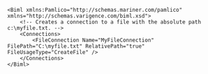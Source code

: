 	<Biml xmlns:Pamlico="http://schemas.mariner.com/pamlico" xmlns="http://schemas.varigence.com/biml.xsd">		<!-- Creates a connection to a file with the absolute path c:\myfile.txt. -->	    <Connections>	        <FileConnection Name="MyFileConnection" FilePath="C:\myfile.txt" RelativePath="true" FileUsageType="CreateFile" />	    </Connections>	</Biml>
